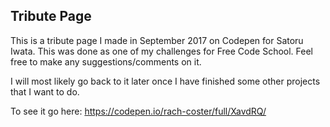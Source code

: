 ## Tribute Page
This is a tribute page I made in September 2017 on Codepen for Satoru Iwata. This was done as one of my challenges for Free Code School. Feel free to make any suggestions/comments on it.  

I will most likely go back to it later once I have finished some other projects that I want to do. 

To see it go here: https://codepen.io/rach-coster/full/XavdRQ/


